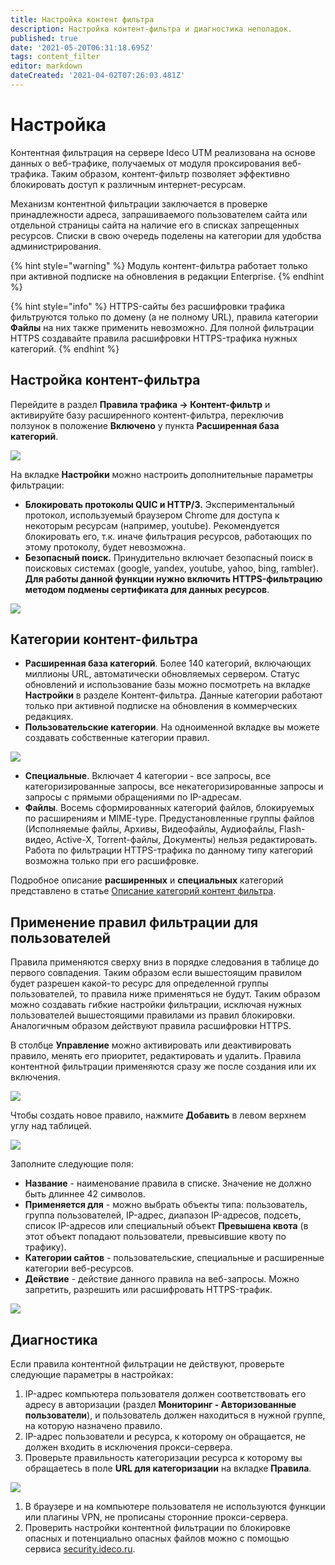 ```yaml
---
title: Настройка контент фильтра
description: Настройка контент-фильтра и диагностика неполадок.
published: true
date: '2021-05-20T06:31:18.695Z'
tags: content_filter
editor: markdown
dateCreated: '2021-04-02T07:26:03.481Z'
---
```


# Настройка

Контентная фильтрация на сервере Ideco UTM реализована на основе данных о веб-трафике, получаемых от модуля проксирования веб-трафика. Таким образом, контент-фильтр позволяет эффективно блокировать доступ к различным интернет-ресурсам.

Механизм контентной фильтрации заключается в проверке принадлежности адреса, запрашиваемого пользователем сайта или отдельной страницы сайта на наличие его в списках запрещенных ресурсов. Списки в свою очередь поделены на категории для удобства администрирования.

{% hint style="warning" %}
Модуль контент-фильтра работает только при активной подписке на обновления в редакции Enterprise.
{% endhint %}

{% hint style="info" %}
HTTPS-сайты без расшифровки трафика фильтруются только по домену \(а не полному URL\), правила категории **Файлы** на них также применить невозможно. Для полной фильтрации HTTPS создавайте правила расшифровки HTTPS-трафика нужных категорий.
{% endhint %}

## Настройка контент-фильтра

Перейдите в раздел **Правила трафика -&gt; Контент-фильтр** и активируйте базу расширенного контент-фильтра, переключив ползунок в положение **Включено** у пункта **Расширенная база категорий**.

![](../../../.gitbook/assets/kf-base.gif)

На вкладке **Настройки** можно настроить дополнительные параметры фильтрации:

* **Блокировать протоколы QUIC и HTTP/3.** Экспериментальный протокол, используемый браузером Chrome для доступа к некоторым ресурсам \(например, youtube\). Рекомендуется блокировать его, т.к. иначе фильтрация ресурсов, работающих по этому протоколу, будет невозможна.
* **Безопасный поиск.** Принудительно включает безопасный поиск в поисковых системах \(google, yandex, youtube, yahoo, bing, rambler\). **Для работы данной функции нужно включить HTTPS-фильтрацию методом подмены сертификата для данных ресурсов**.

![](../../../.gitbook/assets/kf-set.png)

## Категории контент-фильтра

* **Расширенная база категорий**. Более 140 категорий, включающих миллионы URL, автоматически обновляемых сервером. Статус обновлений и использование базы можно посмотреть на вкладке **Настройки** в разделе Контент-фильтра. Данные категории работают только при активной подписке на обновления в коммерческих редакциях.
* **Пользовательские категории**. На одноименной вкладке вы можете создавать собственные категории правил.

![](../../../.gitbook/assets/kf-custom-cat.png)

* **Специальные**. Включает 4 категории - все запросы, все категоризированные запросы, все некатегоризированные запросы и запросы с прямыми обращениями по IP-адресам.
* **Файлы**. Восемь сформированных категорий файлов, блокируемых по расширениям и MIME-type. Предустановленные группы файлов \(Исполняемые файлы, Архивы, Видеофайлы, Аудиофайлы, Flash-видео, Active-X, Torrent-файлы, Документы\) нельзя редактировать. Работа по фильтрации HTTPS-трафика по данному типу категорий возможна только при его расшифровке.

Подробное описание **расширенных** и **специальных** категорий представлено в статье [Описание категорий контент фильтра](custom-categories.md).

## Применение правил фильтрации для пользователей

Правила применяются сверху вниз в порядке следования в таблице до первого совпадения. Таким образом если вышестоящим правилом будет разрешен какой-то ресурс для определенной группы пользователей, то правила ниже применяться не будут. Таким образом можно создавать гибкие настройки фильтрации, исключая нужных пользователей вышестоящими правилами из правил блокировки. Аналогичным образом действуют правила расшифровки HTTPS.

В столбце **Управление** можно активировать или деактивировать правило, менять его приоритет, редактировать и удалить. Правила контентной фильтрации применяются сразу же после создания или их включения.

![](../../../.gitbook/assets/kf-manage.gif)

Чтобы создать новое правило, нажмите **Добавить** в левом верхнем углу над таблицей.

![](../../../.gitbook/assets/kf-add-rule.gif)

Заполните следующие поля:

* **Название** - наименование правила в списке. Значение не должно быть длиннее 42 символов.
* **Применяется для** - можно выбрать объекты типа: пользователь, группа пользователей, IP-адрес, диапазон IP-адресов, подсеть, список IP-адресов или специальный объект **Превышена квота** \(в этот объект попадают пользователи, превысившие квоту по трафику\).
* **Категории сайтов** - пользовательские, специальные и расширенные категории веб-ресурсов.
* **Действие** - действие данного правила на веб-запросы. Можно запретить, разрешить или расшифровать HTTPS-трафик.

![](../../../.gitbook/assets/kf_form.png)

## Диагностика

Если правила контентной фильтрации не действуют, проверьте следующие параметры в настройках:

1. IP-адрес компьютера пользователя должен соответствовать его адресу в авторизации \(раздел **Мониторинг - Авторизованные пользователи**\), и пользователь должен находиться в нужной группе, на которую назначено правило.
2. IP-адрес пользователи и ресурса, к которому он обращается, не должен входить в исключения прокси-сервера.
3. Проверьте правильность категоризации ресурса к которому вы обращаетесь в поле **URL для категоризации** на вкладке **Правила**.

![](../../../.gitbook/assets/url-categories.gif)

1. В браузере и на компьютере пользователя не используются функции или плагины VPN, не прописаны сторонние прокси-сервера.
2. Проверить настройки контентной фильтрации по блокировке опасных и потенциально опасных файлов можно с помощью сервиса [security.ideco.ru](https://security.ideco.ru/).

